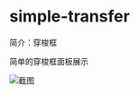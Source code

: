 # simple-transfer

简介：穿梭框

简单的穿梭框面板展示

![截图](https://unpkg.com/@icedesign/simple-transfer-block/screenshot.png)
